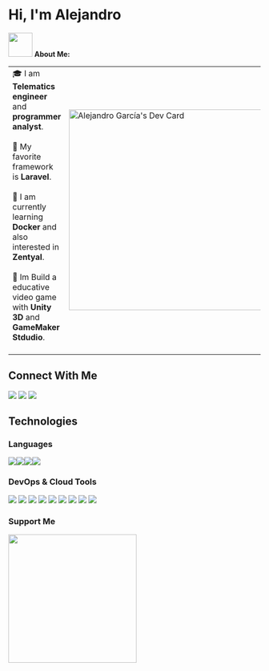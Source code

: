 <h1><b>Hi, I'm Alejandro</b></h1>

<img src="https://github.com/TheDudeThatCode/TheDudeThatCode/blob/master/Assets/Developer.gif" width="48px"> **About Me:**
<table>
<tr>
  <td valign="center">
    🎓 I am <b>Telematics engineer</b> and <b>programmer analyst</b>.<br><br>
    📜 My favorite framework is <b>Laravel</b>.<br><br>
    🤖 I am currently learning <b>Docker</b> and also interested in <b>Zentyal</b>.<br><br>
    🎯 Im Build a educative video game with <b>Unity 3D</b> and <b>GameMaker Stdudio</b>.<br><br>
<td >
<a href="https://app.daily.dev/cheloavatar"><img src="https://api.daily.dev/devcards/441492a0baed4e48bddad4f6e3ee484f.png?r=ex4" width="400" alt="Alejandro García's Dev Card"/></a>
  </td>
</tr>
</table>


<!--START_SECTION:activity-->
<b><h2>Connect With Me</h2></b>
<a href="https://www.linkedin.com/in/t800alejandro/" ><img src="https://img.icons8.com/color/48/000000/linkedin.png"/></a>
<a href="https://www.instagram.com/t800alejandro/"><img src="https://img.icons8.com/fluency/48/000000/instagram-new.png"/></a>
<a href="https://www.youtube.com/cheloavatar"><img src="https://img.icons8.com/color/48/000000/youtube-play.png"/></a>
<!--END_SECTION:activity-->
<!--START_SECTION:activity-->
<b><h2>Technologies</h2></b>
<b><h3>Languages</h3></b>
<a href="#"><img src="https://img.icons8.com/color/48/000000/html-5--v1.png"/></a><a href="#"><img src="https://img.icons8.com/color/48/000000/css3.png"/></a><a href="#"><img src="https://img.icons8.com/color/48/000000/javascript--v1.png"/></a><a href="#"><img src="https://img.icons8.com/fluency/48/000000/laravel.png"/></a>
<b><h3>DevOps & Cloud Tools</h3></b>
<a href="#"><img src="https://img.icons8.com/color/48/000000/visual-studio-code-2019.png"/></a>
<a href="#"><img src="https://img.icons8.com/color/48/000000/docker-container.png"/></a>
<a href="#"><img src="https://img.icons8.com/fluency/48/000000/figma.png"/></a>
<a href="#"><img src="https://img.icons8.com/ios/50/000000/notion.png"/></a>
<a href="#"><img src="https://img.icons8.com/color/48/000000/slack.png"/></a>
<a href="#"><img src="https://img.icons8.com/glyph-neue/64/000000/github.png"/></a>
<a href="#"><img src="https://img.icons8.com/color/48/000000/git.png"/></a>
<a href="#"><img src="https://img.icons8.com/color/48/000000/trello.png"/></a>
<a href="#"><img src="https://img.icons8.com/color/48/000000/gitlab.png"/></a>
<!--END_SECTION:activity-->
<!--START_SECTION:activity-->
<b><h3>Support Me</h3></b>
<a href="https://www.buymeacoffee.com/t800alejandro"><img width="256px" src="https://img.buymeacoffee.com/api/?url=aHR0cHM6Ly9jZG4uYnV5bWVhY29mZmVlLmNvbS91cGxvYWRzL3Byb2ZpbGVfcGljdHVyZXMvMjAyMi8wNS9PQUgxRWZrZ00ySzNzTFRHLmpwZ0AzMDB3XzBlLndlYnA=&creator=Alejandro+Garc%C3%ADa&design_code=1&design_color=%23ff813f&slug=t800alejandro"/></a>

<!--END_SECTION:activity-->
